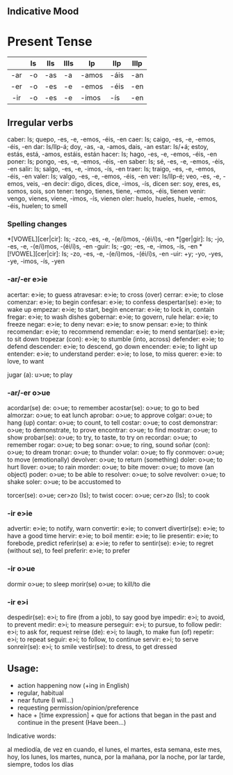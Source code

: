 ## Indicative Mood

# Present Tense

|     | Is| IIs| IIIs|  Ip  |  IIp| IIIp|
|:---:|---|----|-----|------|-----|-----|
| -ar | -o| -as|   -a| -amos| -áis|  -an|
| -er | -o| -es|   -e| -emos| -éis|  -en|
| -ir | -o| -es|   -e| -imos|  -ís|  -en|

## Irregular verbs
caber: Is; quepo, -es, -e, -emos, -éis, -en
caer: Is; caigo, -es, -e, -emos, -éis, -en
dar: Is/IIp-á; doy, -as, -a, -amos, dais, -an
estar: Is/+á; estoy, estás, está, -amos, estáis, están
hacer: Is; hago, -es, -e, -emos, -éis, -en
poner: Is; pongo, -es, -e, -emos, -éis, -en
saber: Is; sé, -es, -e, -emos, -éis, -en
salir: Is; salgo, -es, -e, -imos, -ís, -en
traer: Is; traigo, -es, -e, -emos, -éis, -en
valer: Is; valgo, -es, -e, -emos, -éis, -en
ver: Is/IIp-é; veo, -es, -e, -emos, veis, -en
decir: digo, dices, dice, -imos, -ís, dicen
ser: soy, eres, es, somos, sois, son
tener: tengo, tienes, tiene, -emos, -éis, tienen
venir: vengo, vienes, viene, -imos, -ís, vienen
oler: huelo, hueles, huele, -emos, -éis, huelen; to smell

### Spelling changes
*[VOWEL][cer|cir]: Is; -zco, -es, -e, -(e/i)mos, -(éi/í)s, -en
*[ger|gir]: Is; -jo, -es, -e, -(e/i)mos, -(éi/í)s, -en
-guir: Is; -go; -es, -e, -imos, -ís, -en
*[!VOWEL][cer|cir]: Is; -zo, -es, -e, -(e/i)mos, -(éi/í)s, -en
-uir: +y; -yo, -yes, -ye, -imos, -ís, -yen

### -ar/-er e>ie
acertar: e>ie; to guess
atravesar: e>ie; to cross (over)
cerrar: e>ie; to close
comenzar: e>ie; to begin
confesar: e>ie; to confess
despertar(se): e>ie; to wake up
empezar: e>ie; to start, begin
encerrar: e>ie; to lock in, contain
fregar: e>ie; to wash dishes
gobernar: e>ie; to govern, rule
helar: e>ie; to freeze
negar: e>ie; to deny
nevar: e>ie; to snow
pensar: e>ie; to think
recomendar: e>ie; to recommend
remendar: e>ie; to mend
sentar(se): e>ie; to sit down
tropezar (con): e>ie; to stumble (into, across)
defender: e>ie; to defend
descender: e>ie; to descend, go down
encender: e>ie; to light up
entender: e>ie; to understand
perder: e>ie; to lose, to miss
querer: e>ie: to love, to want

jugar (a): u>ue; to play

### -ar/-er o>ue
acordar(se) de: o>ue; to remember
acostar(se): o>ue; to go to bed
almorzar: o>ue; to eat lunch
aprobar: o>ue; to approve
colgar: o>ue; to hang (up)
contar: o>ue; to count, to tell
costar: o>ue; to cost
demonstrar: o>ue; to demonstrate, to prove
encontrar: o>ue; to find
mostrar: o>ue; to show
probar(se): o>ue; to try, to taste, to try on
recordar: o>ue; to remember
rogar: o>ue; to beg
sonar: o>ue; to ring, sound
soñar (con): o>ue; to dream
tronar: o>ue; to thunder
volar: o>ue; to fly
conmover: o>ue; to move (emotionally)
devolver: o>ue; to return (something)
doler: o>ue; to hurt
llover: o>ue; to rain
morder: o>ue; to bite
mover: o>ue; to move (an object)
poder: o>ue; to be able to
resolver: o>ue; to solve
revolver: o>ue; to shake
soler: o>ue; to be accustomed to

torcer(se): o>ue; cer>zo (Is); to twist
cocer: o>ue; cer>zo (Is); to cook

### -ir e>ie

advertir: e>ie; to notify, warn
convertir: e>ie; to convert
divertir(se): e>ie; to have a good time
hervir: e>ie; to boil
mentir: e>ie; to lie
presentir: e>ie; to forebode, predict
referir(se) a: e>ie; to refer to
sentir(se): e>ie; to regret (without se), to feel
preferir: e>ie; to prefer


### -ir o>ue
dormir o>ue; to sleep
morir(se) o>ue; to kill/to die

### -ir e>i
despedir(se): e>i; to fire (from a job), to say good bye
impedir: e>i; to avoid, to prevent
medir: e>i; to measure
perseguir: e>i; to pursue, to follow
pedir: e>i; to ask for, request
reírse (de): e>i; to laugh, to make fun (of)
repetir: e>i; to repeat
seguir: e>i; to follow, to continue
servir: e>i; to serve
sonreír(se): e>i; to smile
vestir(se): to dress, to get dressed

## Usage:

* action happening now (+ing in English)
* regular, habitual
* near future (I will...)
* requesting permission/opinion/preference
* hace + [time expression] + que for actions that began in the past and
  continue in the present (Have been...)

Indicative words:

al mediodía, de vez en cuando, el lunes, el martes, esta semana, este mes, hoy,
los lunes, los martes, nunca, por la mañana, por la noche, por lar tarde,
siempre, todos los días
